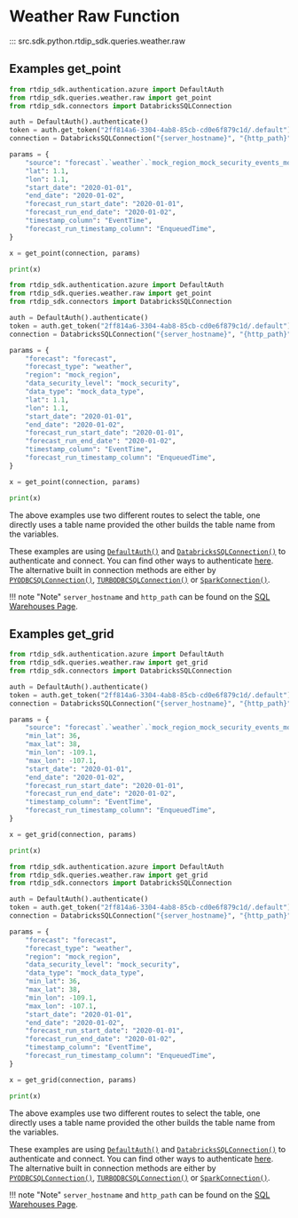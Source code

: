 # Weather Raw Function
::: src.sdk.python.rtdip_sdk.queries.weather.raw

## Examples get_point

```python
from rtdip_sdk.authentication.azure import DefaultAuth
from rtdip_sdk.queries.weather.raw import get_point
from rtdip_sdk.connectors import DatabricksSQLConnection

auth = DefaultAuth().authenticate()
token = auth.get_token("2ff814a6-3304-4ab8-85cb-cd0e6f879c1d/.default").token
connection = DatabricksSQLConnection("{server_hostname}", "{http_path}", token)

params = {
    "source": "forecast`.`weather`.`mock_region_mock_security_events_mock_data_type",
    "lat": 1.1,
    "lon": 1.1,
    "start_date": "2020-01-01",
    "end_date": "2020-01-02",
    "forecast_run_start_date": "2020-01-01",
    "forecast_run_end_date": "2020-01-02",
    "timestamp_column": "EventTime",
    "forecast_run_timestamp_column": "EnqueuedTime",
}

x = get_point(connection, params)

print(x)
```

```python
from rtdip_sdk.authentication.azure import DefaultAuth
from rtdip_sdk.queries.weather.raw import get_point
from rtdip_sdk.connectors import DatabricksSQLConnection

auth = DefaultAuth().authenticate()
token = auth.get_token("2ff814a6-3304-4ab8-85cb-cd0e6f879c1d/.default").token
connection = DatabricksSQLConnection("{server_hostname}", "{http_path}", token)

params = {
    "forecast": "forecast",
    "forecast_type": "weather",
    "region": "mock_region",
    "data_security_level": "mock_security",
    "data_type": "mock_data_type",
    "lat": 1.1,
    "lon": 1.1,
    "start_date": "2020-01-01",
    "end_date": "2020-01-02",
    "forecast_run_start_date": "2020-01-01",
    "forecast_run_end_date": "2020-01-02",
    "timestamp_column": "EventTime",
    "forecast_run_timestamp_column": "EnqueuedTime",
}

x = get_point(connection, params)

print(x)
```

The above examples use two different routes to select the table, one directly uses a table name provided the other builds the table name from the variables.

These examples are using [```DefaultAuth()```](../../../authentication/azure.md) and [```DatabricksSQLConnection()```](../../connectors/db-sql-connector.md) to authenticate and connect. You can find other ways to authenticate [here](../../../authentication/azure.md). The alternative built in connection methods are either by [```PYODBCSQLConnection()```](../../connectors/pyodbc-sql-connector.md), [```TURBODBCSQLConnection()```](../../connectors/turbodbc-sql-connector.md) or [```SparkConnection()```](../../connectors/spark-connector.md).

!!! note "Note"
    </b>```server_hostname``` and ```http_path``` can be found on the [SQL Warehouses Page](../../../../queries/databricks/sql-warehouses.md). <br />

    
## Examples get_grid

```python
from rtdip_sdk.authentication.azure import DefaultAuth
from rtdip_sdk.queries.weather.raw import get_grid
from rtdip_sdk.connectors import DatabricksSQLConnection

auth = DefaultAuth().authenticate()
token = auth.get_token("2ff814a6-3304-4ab8-85cb-cd0e6f879c1d/.default").token
connection = DatabricksSQLConnection("{server_hostname}", "{http_path}", token)

params = {
    "source": "forecast`.`weather`.`mock_region_mock_security_events_mock_data_type",
    "min_lat": 36,
    "max_lat": 38,
    "min_lon": -109.1,
    "max_lon": -107.1,
    "start_date": "2020-01-01",
    "end_date": "2020-01-02",
    "forecast_run_start_date": "2020-01-01",
    "forecast_run_end_date": "2020-01-02",
    "timestamp_column": "EventTime",
    "forecast_run_timestamp_column": "EnqueuedTime",
}

x = get_grid(connection, params)

print(x)
```

```python
from rtdip_sdk.authentication.azure import DefaultAuth
from rtdip_sdk.queries.weather.raw import get_grid
from rtdip_sdk.connectors import DatabricksSQLConnection

auth = DefaultAuth().authenticate()
token = auth.get_token("2ff814a6-3304-4ab8-85cb-cd0e6f879c1d/.default").token
connection = DatabricksSQLConnection("{server_hostname}", "{http_path}", token)

params = {
    "forecast": "forecast",
    "forecast_type": "weather",
    "region": "mock_region",
    "data_security_level": "mock_security",
    "data_type": "mock_data_type",
    "min_lat": 36,
    "max_lat": 38,
    "min_lon": -109.1,
    "max_lon": -107.1,
    "start_date": "2020-01-01",
    "end_date": "2020-01-02",
    "forecast_run_start_date": "2020-01-01",
    "forecast_run_end_date": "2020-01-02",
    "timestamp_column": "EventTime",
    "forecast_run_timestamp_column": "EnqueuedTime",
}

x = get_grid(connection, params)

print(x)
```

The above examples use two different routes to select the table, one directly uses a table name provided the other builds the table name from the variables.

These examples are using [```DefaultAuth()```](../../../authentication/azure.md) and [```DatabricksSQLConnection()```](../../connectors/db-sql-connector.md) to authenticate and connect. You can find other ways to authenticate [here](../../../authentication/azure.md). The alternative built in connection methods are either by [```PYODBCSQLConnection()```](../../connectors/pyodbc-sql-connector.md), [```TURBODBCSQLConnection()```](../../connectors/turbodbc-sql-connector.md) or [```SparkConnection()```](../../connectors/spark-connector.md).

!!! note "Note"
    </b>```server_hostname``` and ```http_path``` can be found on the [SQL Warehouses Page](../../../../queries/databricks/sql-warehouses.md). <br />